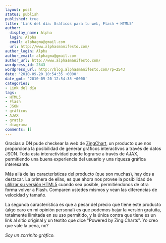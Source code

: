 ```yaml
---
layout: post
status: publish
published: true
title: 'Link del día: Gráficos para tu web, Flash + HTML5'
author:
  display_name: Alpha
  login: Alpha
  email: alphagma@gmail.com
  url: http://www.alphasmanifesto.com/
author_login: Alpha
author_email: alphagma@gmail.com
author_url: http://www.alphasmanifesto.com/
wordpress_id: 2543
wordpress_url: http://blog.alphasmanifesto.com/?p=2543
date: '2010-09-20 10:54:35 +0000'
date_gmt: '2010-09-20 12:54:35 +0000'
categories:
- Link del día
tags:
- HTML5
- Flash
- JSON
- gráficos
- AJAX
- gratis
- diagrama
comments: []
---
```


Gracias a DN pude checkear la web de <a href="http://www.zingchart.com/">ZingChart</a>, un producto que nos proporciona la posibilidad de generar gráficos interactivos a través de datos JSON. Toda esta interactividad puede lograrse a través de AJAX, permitiendo una buena experiencia del usuario y una riqueza gráfica interesante.

Más allá de las características del producto (que son muchas), hay dos a destacar. La primera de ellas, es que ahora nos provee la posibilidad de <a href="http://www.zingchart.com/flash-and-html5-canvas/">utilizar su versión HTML5</a> cuando sea posible, permitiéndonos de otra forma volver a Flash. Comparen ustedes mismos y vean las diferencias de velocidad y tamaño.

La segunda característica es que a pesar del precio que tiene este producto (algo caro en mi opinión personal) es que podemos bajar la versión gratuita, totalmente ilimitada en su uso permitido, y la única contra que tiene es un link al sitio original y un textito que dice "Powered by Zing Charts". Yo creo que vale la pena, no?

_Soy un zorrinito gráfico._
